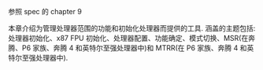 
参照 spec 的 chapter 9

本章介绍为管理处理器范围的功能和初始化处理器而提供的工具. 涵盖的主题包括: 处理器初始化、x87 FPU 初始化、处理器配置、功能确定、模式切换、MSR(在奔腾、P6 家族、奔腾 4 和英特尔至强处理器中)和 MTRR(在 P6 家族、奔腾 4 和英特尔至强处理器中). 

